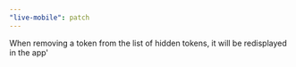 ```yaml
---
"live-mobile": patch
---
```


When removing a token from the list of hidden tokens, it will be redisplayed in the app'
